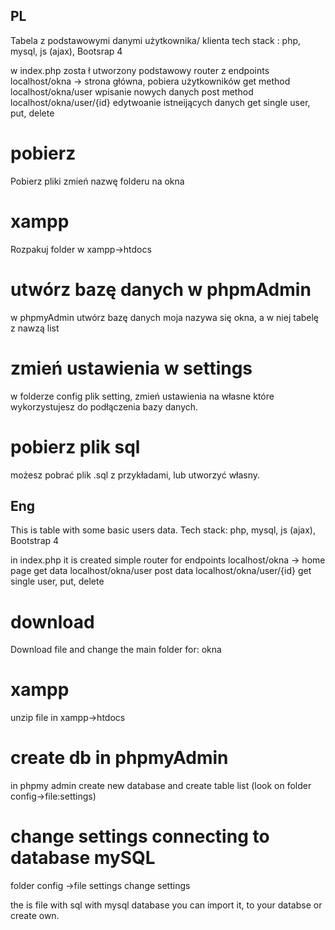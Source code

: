 ## PL

Tabela z podstawowymi danymi użytkownika/ klienta
tech stack : php, mysql, js (ajax), Bootsrap 4

 w index.php  zosta ł utworzony podstawowy router z endpoints localhost/okna -> strona główna, pobiera użytkowników get method
 localhost/okna/user  wpisanie nowych danych post method
 localhost/okna/user/{id} edytwoanie istneijących danych  get single user, put, delete

# pobierz 

Pobierz pliki zmień nazwę folderu na okna

# xampp

Rozpakuj folder  w xampp->htdocs 

# utwórz bazę danych w phpmAdmin

w phpmyAdmin utwórz bazę danych moja nazywa się okna, a w niej tabelę z nawzą list

# zmień ustawienia w settings

w folderze config plik setting, zmień ustawienia na własne które wykorzystujesz do podłączenia bazy danych. 

# pobierz plik sql

możesz pobrać plik .sql z przykładami, lub utworzyć własny.

## Eng

This is table with some basic users data. 
Tech stack: php, mysql, js (ajax), Bootstrap 4
 
 in index.php it is created simple router for endpoints localhost/okna -> home page get data
 localhost/okna/user post data
 localhost/okna/user/{id} get single user, put, delete

# download

Download file and change the main folder for: okna

# xampp

unzip file in xampp->htdocs

# create db in phpmyAdmin

in phpmy admin create new database and create table list (look on folder config->file:settings)

# change settings connecting to database mySQL

folder config ->file settings change settings

the is file with sql with mysql database you can import it, to your databse or create own. 

